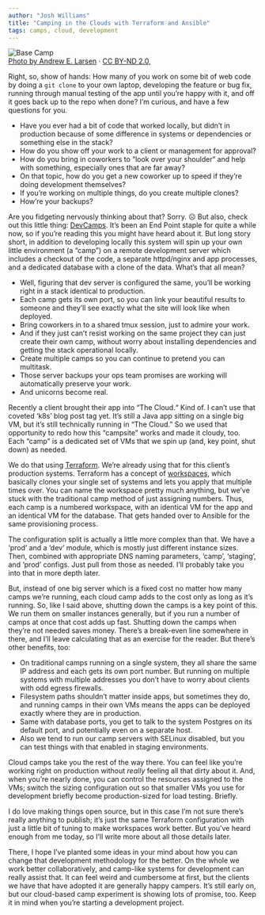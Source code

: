 ```yaml
---
author: "Josh Williams"
title: "Camping in the Clouds with Terraform and Ansible"
tags: camps, cloud, development
---
```


<img src="/blog/2019/02/05/camping-in-the-clouds/image-0.jpg" alt="Base Camp" /><br><a href="https://www.flickr.com/photos/papalars/2773221431/">Photo by Andrew E. Larsen</a> · <a href="https://creativecommons.org/licenses/by-nd/2.0/">CC BY-ND 2.0,</a>

Right, so, show of hands: How many of you work on some bit of web code by doing a `git clone` to your own laptop, developing the feature or bug fix, running through manual testing of the app until you’re happy with it, and off it goes back up to the repo when done? I’m curious, and have a few questions for you.

- Have you ever had a bit of code that worked locally, but didn’t in production because of some difference in systems or dependencies or something else in the stack?
- How do you show off your work to a client or management for approval?
- How do you bring in coworkers to “look over your shoulder“ and help with something, especially ones that are far away?
- On that topic, how do you get a new coworker up to speed if they’re doing development themselves?
- If you’re working on multiple things, do you create multiple clones?
- How’re your backups?

Are you fidgeting nervously thinking about that? Sorry. ☹ But also, check out this little thing: [DevCamps](http://www.devcamps.org/). It’s been an End Point staple for quite a while now, so if you’re reading this you might have heard about it. But long story short, in addition to developing locally this system will spin up your own little environment (a “camp”) on a remote development server which includes a checkout of the code, a separate httpd/nginx and app processes, and a dedicated database with a clone of the data. What’s that all mean?

- Well, figuring that dev server is configured the same, you’ll be working right in a stack identical to production.
- Each camp gets its own port, so you can link your beautiful results to someone and they’ll see exactly what the site will look like when deployed.
- Bring coworkers in to a shared tmux session, just to admire your work.
- And if they just can’t resist working on the same project they can just create their own camp, without worry about installing dependencies and getting the stack operational locally.
- Create multiple camps so you can continue to pretend you can multitask.
- Those server backups your ops team promises are working will automatically preserve your work.
- And unicorns become real.

Recently a client brought their app into “The Cloud.“ Kind of. I can’t use that coveted ‘k8s’ blog post tag yet. It’s still a Java app sitting on a single big VM, but it’s still technically running in “The Cloud.” So we used that opportunity to redo how this “campsite” works and made it cloudy, too. Each “camp” is a dedicated set of VMs that we spin up (and, key point, shut down) as needed.

We do that using [Terraform](https://www.terraform.io/). We’re already using that for this client’s production systems. Terraform has a concept of [workspaces](https://www.terraform.io/docs/state/workspaces.html), which basically clones your single set of systems and lets you apply that multiple times over. You can name the workspace pretty much anything, but we’ve stuck with the traditional camp method of just assigning numbers. Thus, each camp is a numbered workspace, with an identical VM for the app and an identical VM for the database. That gets handed over to Ansible for the same provisioning process.

The configuration split is actually a little more complex than that. We have a ‘prod’ and a ‘dev’ module, which is mostly just different instance sizes. Then, combined with appropriate DNS naming parameters, ‘camp’, ‘staging’, and ‘prod’ configs. Just pull from those as needed. I’ll probably take you into that in more depth later.

But, instead of one big server which is a fixed cost no matter how many camps we’re running, each cloud camp adds to the cost only as long as it’s running. So, like I said above, shutting down the camps is a key point of this. We run them on smaller instances generally, but if you run a number of camps at once that cost adds up fast. Shutting down the camps when they’re not needed saves money. There’s a break-even line somewhere in there, and I’ll leave calculating that as an exercise for the reader. But there’s other benefits, too:

- On traditional camps running on a single system, they all share the same IP address and each gets its own port number. But running on multiple systems with multiple addresses you don’t have to worry about clients with odd egress firewalls.
- Filesystem paths shouldn’t matter inside apps, but sometimes they do, and running camps in their own VMs means the apps can be deployed exactly where they are in production.
- Same with database ports, you get to talk to the system Postgres on its default port, and potentially even on a separate host.
- Also we tend to run our camp servers with SELinux disabled, but you can test things with that enabled in staging environments.

Cloud camps take you the rest of the way there. You can feel like you’re working right on production without *really* feeling all that dirty about it. And, when you’re nearly done, you can control the resources assigned to the VMs; switch the sizing configuration out so that smaller VMs you use for development briefly become production-sized for load testing. Briefly.

I do love making things open source, but in this case I’m not sure there’s really anything to publish; it’s just the same Terraform configuration with just a little bit of tuning to make workspaces work better. But you’ve heard enough from me today, so I’ll write more about all those details later.

There, I hope I’ve planted some ideas in your mind about how you can change that development methodology for the better. On the whole we work better collaboratively, and camp-like systems for development can really assist that. It can feel weird and cumbersome at first, but the clients we have that have adopted it are generally happy campers. It’s still early on, but our cloud-based camp experiment is showing lots of promise, too. Keep it in mind when you’re starting a development project.
